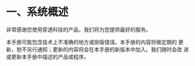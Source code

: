 # 一、系统概述

非常感谢您使用穿透科技的产品，我们将为您提供最好的服务。

本手册可能包含技术上不准确的地方或排版错误。本手册的内容将做定期的 更新，恕不另行通知；更新的内容将会在本手册的新版本中加入。我们随时会改 进或更新本手册中描述的产品或程序。





